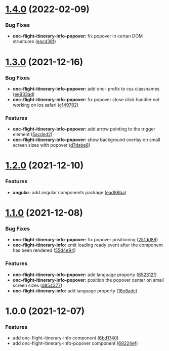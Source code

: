 # [1.4.0](https://github.com/oncarbon/ui-components/compare/v1.3.0...v1.4.0) (2022-02-09)


### Bug Fixes

* **onc-flight-itinerary-info-popover:** fix popover in certan DOM structures ([eacd38f](https://github.com/oncarbon/ui-components/commit/eacd38ff9ce1028a7b527f322d3363447f600d75))



# [1.3.0](https://github.com/oncarbon/ui-components/compare/v1.2.0...v1.3.0) (2021-12-16)


### Bug Fixes

* **onc-flight-itinerary-info-popover:** add onc- prefix to css classnames ([ee933ad](https://github.com/oncarbon/ui-components/commit/ee933adf17a62a52a613e1d08b37f94b71e5eb5d))
* **onc-flight-itinerary-info-popover:** fix popover close click handler not working on ios safari ([c149782](https://github.com/oncarbon/ui-components/commit/c149782dd4d7072713e4ae1282fed3d3efd42273))


### Features

* **onc-flight-itinerary-info-popover:** add arrow pointing to the trigger element ([5acded2](https://github.com/oncarbon/ui-components/commit/5acded2680fb5cb33ad0dbcee8e8f35850ebc044))
* **onc-flight-itinerary-info-popover:** show background overlay on small screen sizes with popover ([d7dabe8](https://github.com/oncarbon/ui-components/commit/d7dabe8f41f42a95ccaad04dbb38d1fd198d4acc))



# [1.2.0](https://github.com/oncarbon/ui-components/compare/v1.1.0...v1.2.0) (2021-12-10)


### Features

* **angular:** add angular components package ([ead88ba](https://github.com/oncarbon/ui-components/commit/ead88ba12635103565360a6be8b80751df445f3d))



# [1.1.0](https://github.com/oncarbon/ui-components/compare/v1.0.0...v1.1.0) (2021-12-08)


### Bug Fixes

* **onc-flight-itinerary-info-popover:** fix popover positioning ([251dd89](https://github.com/oncarbon/ui-components/commit/251dd890001bcbb38aaae69263f525b3204dbd1c))
* **onc-flight-itinerary-info:** emit loading ready event after the component has been rendered ([55d4e94](https://github.com/oncarbon/ui-components/commit/55d4e9474a95f3be5b662737e802fe20acf59e94))


### Features

* **onc-flight-itinerary-info-popover:** add language property ([652312f](https://github.com/oncarbon/ui-components/commit/652312fc8cde324e7c2cdd86ab50d54febe27ba8))
* **onc-flight-itinerary-info-popover:** position the popover center on small screen sizes ([d854377](https://github.com/oncarbon/ui-components/commit/d854377f54f839a663c90c7aea4aa550b062f154))
* **onc-flight-itinerary-info:** add language property ([16e8adc](https://github.com/oncarbon/ui-components/commit/16e8adca6649df4d97ac769df308465462dff67a))



# 1.0.0 (2021-12-07)


### Features

* add onc-flight-itinerary-info component ([6bd1740](https://github.com/oncarbon/ui-components/commit/6bd1740f1e5dcaa9b073b3ab129e934daa54b580))
* add onc-flight-itinerary-info-popover component ([69224ef](https://github.com/oncarbon/ui-components/commit/69224ef819d31b3ff9c3cbd3966de3907f51cc69))



